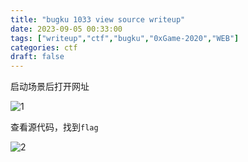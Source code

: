 ```yaml
---
title: "bugku 1033 view source writeup"
date: 2023-09-05 00:33:00  
tags: ["writeup","ctf","bugku","0xGame-2020","WEB"]
categories: ctf
draft: false
---
```


启动场景后打开网址

![1](https://static.guyu.pro/bugku/1033/1.webp)

查看源代码，找到`flag`

![2](https://static.guyu.pro/bugku/1033/2.webp)